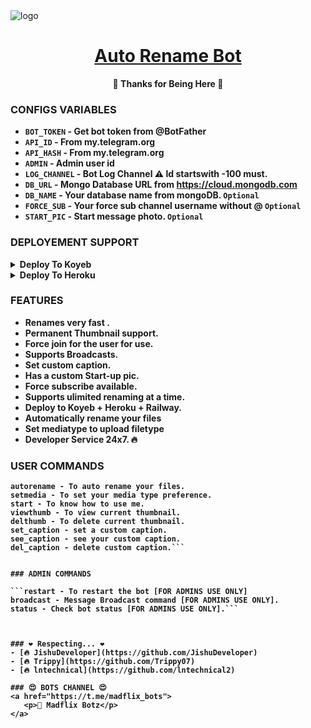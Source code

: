 <img src="https://graph.org/file/4b306f4b15c23a8f22e58.jpg" alt="logo" target="/blank">

<h1 align="center">
 <b><a href="https://t.me/autorenamexbot" target="/blank"> Auto Rename Bot </a></>
</h1>

<p align="center">🩵 Thanks for Being Here 🩵</p>


### CONFIGS VARIABLES

* `BOT_TOKEN`  - Get bot token from @BotFather
* `API_ID` - From my.telegram.org
* `API_HASH` - From my.telegram.org
* `ADMIN` - Admin user id
* `LOG_CHANNEL` - Bot Log Channel ⚠️ Id startswith -100 must.
* `DB_URL`  - Mongo Database URL from https://cloud.mongodb.com
* `DB_NAME`  - Your database name from mongoDB. `Optional`
* `FORCE_SUB` - Your force sub channel username without @ `Optional`
* `START_PIC` - Start message photo. `Optional`



### DEPLOYEMENT SUPPORT

<details><summary>Deploy To Koyeb</summary>
<p>
<br>                 
<a target="/blank" href="https://app.koyeb.com/deploy?type=git&repository=github.com/JishuDeveloper/Auto-Rename-Bot&branch=main&name=auto-rename-bot" >
  <img src="https://www.koyeb.com/static/images/deploy/button.svg" alt="Deploy">
</a>
</p>
</details>

<details><summary>Deploy To Heroku</summary>
<p>
<br>
<a href="https://heroku.com/deploy?template=https://github.com/JishuDeveloper/Auto-Rename-Bot">
  <img src="https://www.herokucdn.com/deploy/button.svg" alt="Deploy">
</a>
</p>
</details>





### FEATURES
 - Renames very fast .
 - Permanent Thumbnail support.
 - Force join for the user for use.
 - Supports Broadcasts.
 - Set custom caption.
 - Has a custom Start-up pic.
 - Force subscribe available.
 - Supports ulimited renaming at a time.
 - Deploy to Koyeb + Heroku + Railway.
 - Automatically rename your files
 - Set mediatype to upload filetype
 - Developer Service 24x7. 🔥



### USER COMMANDS

```start - Check if the bot is running.
autorename - To auto rename your files.
setmedia - To set your media type preference.
start - To know how to use me.
viewthumb - To view current thumbnail.
delthumb - To delete current thumbnail.
set_caption - set a custom caption.
see_caption - see your custom caption.
del_caption - delete custom caption.```


### ADMIN COMMANDS

```restart - To restart the bot [FOR ADMINS USE ONLY]
broadcast - Message Broadcast command [FOR ADMINS USE ONLY].
status - Check bot status [FOR ADMINS USE ONLY].```



### ❤️ Respecting... ❤️
- [🔥 JishuDeveloper](https://github.com/JishuDeveloper)
- [🔥 Trippy](https://github.com/Trippy07) 
- [🔥 lntechnical](https://github.com/lntechnical2)

### 😍 BOTS CHANNEL 😍
<a href="https://t.me/madflix_bots">
   <p>🤖 Madflix Botz</p>
</a>
